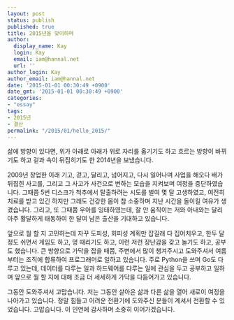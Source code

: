 ```yaml
---
layout: post
status: publish
published: true
title: 2015년을 맞이하며
author:
  display_name: Kay
  login: Kay
  email: iam@hannal.net
  url: ''
author_login: Kay
author_email: iam@hannal.net
date: '2015-01-01 00:30:49 +0900'
date_gmt: '2015-01-01 00:30:49 +0900'
categories:
- "essay"
tags:
- 2015년
- 결산
permalink: "/2015/01/hello_2015/"
---
```


삶에 방향이 있다면, 위가 아래로 아래가 위로 자리를 옮기기도 하고 흐르는 방향이 바뀌기도 하고 겉과 속이 뒤집히기도 한 2014년을 보냈습니다. 

2009년 창업한 이래 기고, 걷고, 달리고, 넘어지고, 다시 일어나며 사업을 해오다 배가 뒤집힌 사고를, 그리고 그 사고가 사건으로 변하는 모습을 지켜보며 여정을 중단하였습니다. 그때쯤 5번 디스크가 척추에서 탈출하려는 시도를 벌여 몇 달 고생하였고, 여전히 치료를 받고 있긴 하지만 그래도 건강한 몸이 참 소중하며 지난 시간을 돌이킬 여유가 생겼습니다. 그리고, 또 그때쯤 우아를 잉태하였는데, 잘 안 움직이는 저와 아내와는 달리 아주 활달하게 태동하여 한 달여 남은 출산을 기대하고 있습니다.

앞으로 뭘 할 지 고민하는데 자꾸 도피성, 회피성 계획만 잡길래 다 집어치우고, 한두 달 정도 쉬면서 게임도 하고, 멍 때리기도 하고, 이런 저런 장난감을 갖고 놀기도 하고, 공부도 했습니다. 큰 방향으로 가닥을 잡을 때쯤, 주변에서 많이 챙겨주시고 도와주셔서 여름부터는 조직에 합류하여 프로그래머로 일하고 있습니다. 주로 Python을 쓰며 Go도 다루고 있는데, 데이터를 다루는 일과 하드웨어를 다루는 일에 관심을 두고 공부하고 일하며 앞으로 뭘 할 지에 대해 조금 더 세세하게 가닥을 다듬어가고 있습니다.

그동안 도와주셔서 고맙습니다. 저는 그동안 살아온 삶과 다른 삶을 열어 새로이 여정을 나아가고 있습니다. 정말 힘들고 어려운 전환기에 도와주신 분들이 계셔서 전환할 수 있었습니다. 고맙습니다. 이 인연에 감사하며 소중히 이어가겠습니다.

